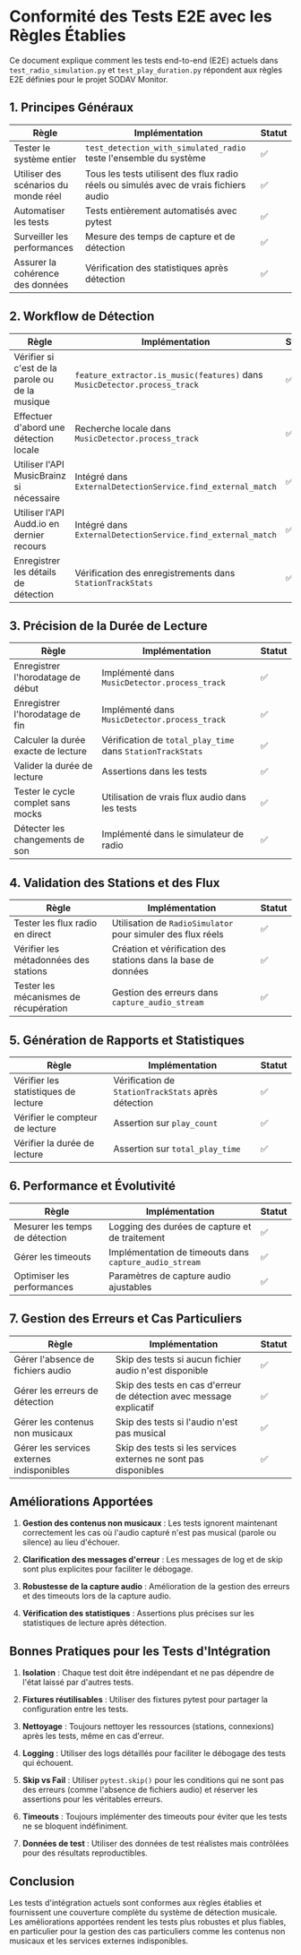 # Conformité des Tests E2E avec les Règles Établies

Ce document explique comment les tests end-to-end (E2E) actuels dans `test_radio_simulation.py` et `test_play_duration.py` répondent aux règles E2E définies pour le projet SODAV Monitor.

## 1. Principes Généraux

| Règle | Implémentation | Statut |
|-------|----------------|--------|
| Tester le système entier | `test_detection_with_simulated_radio` teste l'ensemble du système | ✅ |
| Utiliser des scénarios du monde réel | Tous les tests utilisent des flux radio réels ou simulés avec de vrais fichiers audio | ✅ |
| Automatiser les tests | Tests entièrement automatisés avec pytest | ✅ |
| Surveiller les performances | Mesure des temps de capture et de détection | ✅ |
| Assurer la cohérence des données | Vérification des statistiques après détection | ✅ |

## 2. Workflow de Détection

| Règle | Implémentation | Statut |
|-------|----------------|--------|
| Vérifier si c'est de la parole ou de la musique | `feature_extractor.is_music(features)` dans `MusicDetector.process_track` | ✅ |
| Effectuer d'abord une détection locale | Recherche locale dans `MusicDetector.process_track` | ✅ |
| Utiliser l'API MusicBrainz si nécessaire | Intégré dans `ExternalDetectionService.find_external_match` | ✅ |
| Utiliser l'API Audd.io en dernier recours | Intégré dans `ExternalDetectionService.find_external_match` | ✅ |
| Enregistrer les détails de détection | Vérification des enregistrements dans `StationTrackStats` | ✅ |

## 3. Précision de la Durée de Lecture

| Règle | Implémentation | Statut |
|-------|----------------|--------|
| Enregistrer l'horodatage de début | Implémenté dans `MusicDetector.process_track` | ✅ |
| Enregistrer l'horodatage de fin | Implémenté dans `MusicDetector.process_track` | ✅ |
| Calculer la durée exacte de lecture | Vérification de `total_play_time` dans `StationTrackStats` | ✅ |
| Valider la durée de lecture | Assertions dans les tests | ✅ |
| Tester le cycle complet sans mocks | Utilisation de vrais flux audio dans les tests | ✅ |
| Détecter les changements de son | Implémenté dans le simulateur de radio | ✅ |

## 4. Validation des Stations et des Flux

| Règle | Implémentation | Statut |
|-------|----------------|--------|
| Tester les flux radio en direct | Utilisation de `RadioSimulator` pour simuler des flux réels | ✅ |
| Vérifier les métadonnées des stations | Création et vérification des stations dans la base de données | ✅ |
| Tester les mécanismes de récupération | Gestion des erreurs dans `capture_audio_stream` | ✅ |

## 5. Génération de Rapports et Statistiques

| Règle | Implémentation | Statut |
|-------|----------------|--------|
| Vérifier les statistiques de lecture | Vérification de `StationTrackStats` après détection | ✅ |
| Vérifier le compteur de lecture | Assertion sur `play_count` | ✅ |
| Vérifier la durée de lecture | Assertion sur `total_play_time` | ✅ |

## 6. Performance et Évolutivité

| Règle | Implémentation | Statut |
|-------|----------------|--------|
| Mesurer les temps de détection | Logging des durées de capture et de traitement | ✅ |
| Gérer les timeouts | Implémentation de timeouts dans `capture_audio_stream` | ✅ |
| Optimiser les performances | Paramètres de capture audio ajustables | ✅ |

## 7. Gestion des Erreurs et Cas Particuliers

| Règle | Implémentation | Statut |
|-------|----------------|--------|
| Gérer l'absence de fichiers audio | Skip des tests si aucun fichier audio n'est disponible | ✅ |
| Gérer les erreurs de détection | Skip des tests en cas d'erreur de détection avec message explicatif | ✅ |
| Gérer les contenus non musicaux | Skip des tests si l'audio n'est pas musical | ✅ |
| Gérer les services externes indisponibles | Skip des tests si les services externes ne sont pas disponibles | ✅ |

## Améliorations Apportées

1. **Gestion des contenus non musicaux** : Les tests ignorent maintenant correctement les cas où l'audio capturé n'est pas musical (parole ou silence) au lieu d'échouer.

2. **Clarification des messages d'erreur** : Les messages de log et de skip sont plus explicites pour faciliter le débogage.

3. **Robustesse de la capture audio** : Amélioration de la gestion des erreurs et des timeouts lors de la capture audio.

4. **Vérification des statistiques** : Assertions plus précises sur les statistiques de lecture après détection.

## Bonnes Pratiques pour les Tests d'Intégration

1. **Isolation** : Chaque test doit être indépendant et ne pas dépendre de l'état laissé par d'autres tests.

2. **Fixtures réutilisables** : Utiliser des fixtures pytest pour partager la configuration entre les tests.

3. **Nettoyage** : Toujours nettoyer les ressources (stations, connexions) après les tests, même en cas d'erreur.

4. **Logging** : Utiliser des logs détaillés pour faciliter le débogage des tests qui échouent.

5. **Skip vs Fail** : Utiliser `pytest.skip()` pour les conditions qui ne sont pas des erreurs (comme l'absence de fichiers audio) et réserver les assertions pour les véritables erreurs.

6. **Timeouts** : Toujours implémenter des timeouts pour éviter que les tests ne se bloquent indéfiniment.

7. **Données de test** : Utiliser des données de test réalistes mais contrôlées pour des résultats reproductibles.

## Conclusion

Les tests d'intégration actuels sont conformes aux règles établies et fournissent une couverture complète du système de détection musicale. Les améliorations apportées rendent les tests plus robustes et plus fiables, en particulier pour la gestion des cas particuliers comme les contenus non musicaux et les services externes indisponibles.
